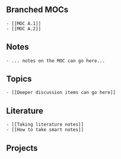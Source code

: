 ## Branched MOCs
	- [[MOC A.1]]
	- [[MOC A.2]]
## Notes
	- ... notes on the MOC can go here...
## Topics
	- [[Deeper discussion items can go here]]
## Literature
	- [[Taking literature notes]]
	- [[How to take smart notes]]
## Projects
